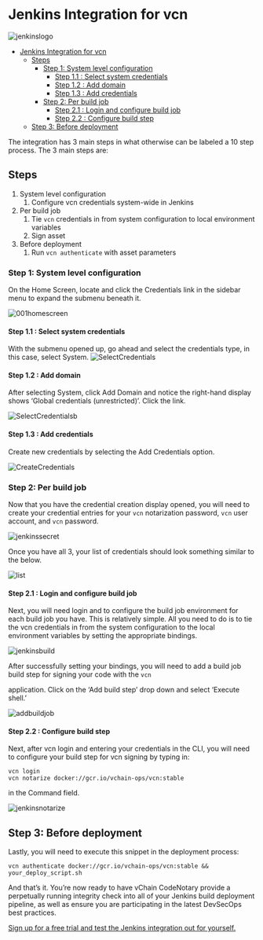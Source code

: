 # Jenkins Integration for vcn

![jenkinslogo](./imgs/Jenkins-Automation.2-768x247.png)

- [Jenkins Integration for vcn](#jenkins-integration-for-vcn)
  - [Steps](#steps)
    - [Step 1: System level configuration](#step-1-system-level-configuration)
      - [Step 1.1 : Select system credentials](#step-11--select-system-credentials)
      - [Step 1.2 : Add domain](#step-12--add-domain)
      - [Step 1.3 : Add credentials](#step-13--add-credentials)
    - [Step 2: Per build job](#step-2-per-build-job)
      - [Step 2.1 : Login and configure build job](#step-21--login-and-configure-build-job)
      - [Step 2.2 : Configure build step](#step-22--configure-build-step)
  - [Step 3: Before deployment](#step-3-before-deployment)

The integration has 3 main steps in what otherwise can be labeled a 10 step process. The 3 main steps are:

## Steps

1. System level configuration
    1. Configure vcn credentials system-wide in Jenkins
2. Per build job
    1. Tie `vcn` credentials in from system configuration to local environment variables
    2. Sign asset
3. Before deployment
    1. Run `vcn authenticate` with asset parameters

### Step 1: System level configuration

On the Home Screen, locate and click the Credentials link in the sidebar menu to expand the submenu beneath it.

![001homescreen](./imgs/001-Home-Screen-595x1024.png)

#### Step 1.1 : Select system credentials

With the submenu opened up, go ahead and select the credentials type, in this case, select System.
![SelectCredentials](./imgs/001a-Select-Credentials-544x1024.png)

#### Step 1.2 : Add domain

After selecting System, click Add Domain and notice the right-hand display shows ‘Global credentials (unrestricted)’. Click the link.

![SelectCredentialsb](./imgs/001b-System-Credentials-1024x310.png)

#### Step 1.3 : Add credentials

Create new credentials by selecting the Add Credentials option.

![CreateCredentials](./imgs/001c-Create-Credentials-300x136.png)

### Step 2: Per build job

Now that you have the credential creation display opened, you will need to create your credential entries for your `vcn` notarization password, `vcn` user account, and `vcn` password.

![jenkinssecret](./imgs/jenkins-secret-1024x143.png)

Once you have all 3, your list of credentials should look something similar to the below.

![list](./imgs/list-1024x164.png)

#### Step 2.1 : Login and configure build job

Next, you will need login and to configure the build job environment for each build job you have. This is relatively simple. All you need to do is to tie the vcn credentials in from the system configuration to the local environment variables by setting the appropriate bindings.

![jenkinsbuild](./imgs/jenkins-build-1024x421.png)

After successfully setting your bindings, you will need to add a build job build step for signing your code with the `vcn`

application. Click on the ‘Add build step’ drop down and select ‘Execute shell.’

![addbuildjob](./imgs/005-Add-build-job-build-step-for-signing-294x300.png)

#### Step 2.2 : Configure build step

Next, after vcn login and entering your credentials in the CLI, you will need to configure your build step for vcn signing by typing in:

```(sh)
vcn login
vcn notarize docker://gcr.io/vchain-ops/vcn:stable
```

in the Command field.

![jenkinsnotarize](./imgs/jenkins-notarize-1024x233.png)

## Step 3: Before deployment

Lastly, you will need to execute this snippet in the deployment process:

```(sh)
vcn authenticate docker://gcr.io/vchain-ops/vcn:stable && your_deploy_script.sh
```

And that’s it. You’re now ready to have vChain CodeNotary provide a perpetually running integrity check into all of your Jenkins build deployment pipeline, as well as ensure you are participating in the latest DevSecOps best practices.

[Sign up for a free trial and test the Jenkins integration out for yourself.](https://dashboard.codenotary.io/auth/signup)
